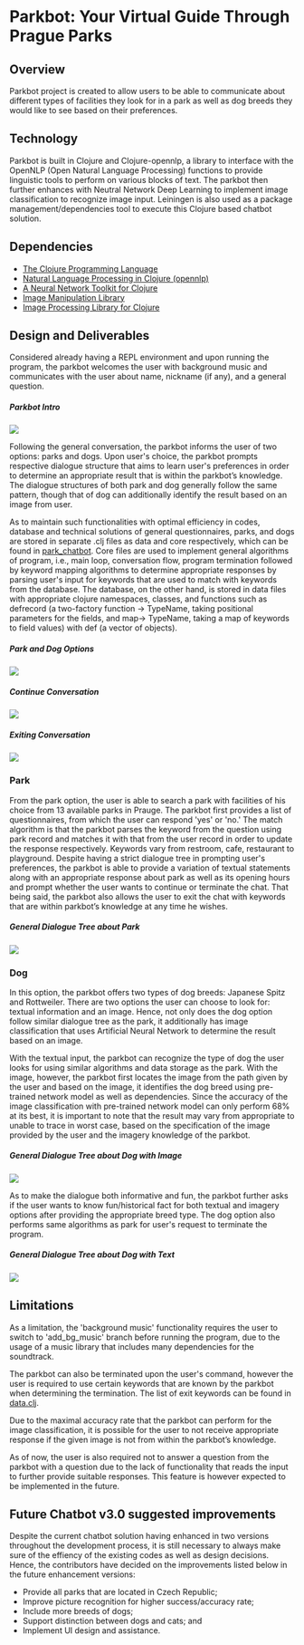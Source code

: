 # Parkbot: Your Virtual Guide Through Prague Parks

## Overview

Parkbot project is created to allow users to be able to communicate about different types of facilities they look for in a park as well as dog breeds they would like to see based on their preferences. 

## Technology

Parkbot is built in Clojure and Clojure-opennlp, a library to interface with the OpenNLP (Open Natural Language Processing) functions to provide linguistic tools to perform on various blocks of text. The parkbot then further enhances with Neutral Network Deep Learning to implement image classification to recognize image input. Leiningen is also used as a package management/dependencies tool to execute this Clojure based chatbot solution.

## Dependencies

- [The Clojure Programming Language](https://github.com/clojure/clojure/) 
- [Natural Language Processing in Clojure (opennlp)](https://github.com/dakrone/clojure-opennlp)
- [A Neural Network Toolkit for Clojure](https://clojars.org/thinktopic/cortex)
- [Image Manipulation Library](https://clojars.org/thinktopic/think.image)
- [Image Processing Library for Clojure](https://clojars.org/net.mikera/imagez)

## Design and Deliverables

Considered already having a REPL environment and upon running the program, the parkbot welcomes the user with background music and communicates with the user about name, nickname (if any), and a general question.

##### Parkbot Intro
<img src="https://i.imgur.com/hv5BG0W.png">

Following the general conversation, the parkbot informs the user of two options: parks and dogs. Upon user's choice, the parkbot prompts respective dialogue structure that aims to learn user's preferences in order to determine an appropriate result that is within the parkbot’s knowledge. The dialogue structures of both park and dog generally follow the same pattern, though that of dog can additionally identify the result based on an image from user. 

As to maintain such functionalities with optimal efficiency in codes, database and technical solutions of general questionnaires, parks, and dogs are stored in separate .clj files as data and core respectively, which can be found in [park_chatbot](https://github.com/Stanley008/Symbolic_Computation_2019/tree/master/src/park_chatbot). Core files are used to implement general algorithms of program, i.e., main loop, conversation flow, program termination followed by keyword mapping algorithms to determine appropriate responses by parsing user's input for keywords that are used to match with keywords from the database. The database, on the other hand, is stored in data files with appropriate clojure namespaces, classes, and functions such as defrecord (a two-factory function -> TypeName, taking positional parameters for the fields, and map-> TypeName, taking a map of keywords to field values) with def (a vector of objects).

##### Park and Dog Options
<img src= "https://i.imgur.com/P3zDl6j.png">

##### Continue Conversation
<img src= "https://i.imgur.com/EH7xedN.png">

##### Exiting Conversation
<img src= "https://i.imgur.com/kWkEoET.png">

### Park 

From the park option, the user is able to search a park with facilities of his choice from 13 available parks in Prauge. The parkbot first provides a list of questionnaires, from which the user can respond 'yes' or 'no.' The match algorithm is that the parkbot parses the keyword from the question using park record and matches it with that from the user record in order to update the response respectively. Keywords vary from restroom, cafe, restaurant to playground. Despite having a strict dialogue tree in prompting user's preferences, the parkbot is able to provide a variation of textual statements along with an appropriate response about park as well as its opening hours and prompt whether the user wants to continue or terminate the chat. That being said, the parkbot also allows the user to exit the chat with keywords that are within parkbot’s knowledge at any time he wishes. 

##### General Dialogue Tree about Park
<img src= "https://i.imgur.com/nYh7lnB.png">

### Dog 

In this option, the parkbot offers two types of dog breeds: Japanese Spitz and Rottweiler. There are two options the user can choose to look for: textual information and an image. Hence, not only does the dog option follow similar dialogue tree as the park, it additionally has image classification that uses Artificial Neural Network to determine the result based on an image. 

With the textual input, the parkbot can recognize the type of dog the user looks for using similar algorithms and data storage as the park. With the image, however, the parkbot first locates the image from the path given by the user and based on the image, it identifies the dog breed using pre-trained network model as well as dependencies. Since the accuracy of the image classification with pre-trained network model can only perform 68% at its best, it is important to note that the result may vary from appropriate to unable to trace in worst case, based on the specification of the image provided by the user and the imagery knowledge of the parkbot.

##### General Dialogue Tree about Dog with Image
<img src="https://i.imgur.com/AmRBFmt.png">

As to make the dialogue both informative and fun, the parkbot further asks if the user wants to know fun/historical fact for both textual and imagery options after providing the appropriate breed type. The dog option also performs same algorithms as park for user's request to terminate the program. 

##### General Dialogue Tree about Dog with Text
<img src="https://i.imgur.com/z2wXRZ6.png">

## Limitations

As a limitation, the 'background music' functionality requires the user to switch to 'add_bg_music' branch before running the program, due to the usage of a music library that includes many dependencies for the soundtrack.

The parkbot can also be terminated upon the user's command, however the user is required to use certain keywords that are known by the parkbot when determining the termination. The list of exit keywords can be found in [data.clj](https://github.com/Stanley008/Symbolic_Computation_2019/blob/master/src/park_chatbot/data.clj).

Due to the maximal accuracy rate that the parkbot can perform for the image classification, it is possible for the user to not receive appropriate response if the given image is not from within the parkbot’s knowledge.

As of now, the user is also required not to answer a question from the parkbot with a question due to the lack of functionality that reads the input to further provide suitable responses. This feature is however expected to be implemented in the future.

## Future Chatbot v3.0 suggested improvements

Despite the current chatbot solution having enhanced in two versions throughout the development process, it is still necessary to always make sure of the effiency of the existing codes as well as design decisions. Hence, the contributors have decided on the improvements listed below in the future enhancement versions:
- Provide all parks that are located in Czech Republic;
- Improve picture recognition for higher success/accuracy rate;
- Include more breeds of dogs;
- Support distinction between dogs and cats; and
- Implement UI design and assistance.
